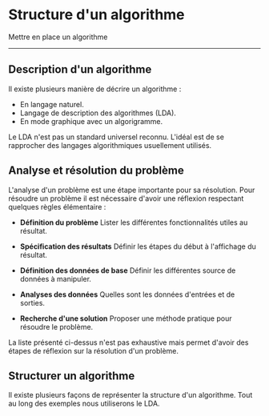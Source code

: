 # Structure d'un algorithme

Mettre en place un algorithme

---

## Description d'un algorithme

Il existe plusieurs manière de décrire un algorithme :

- En langage naturel.
- Langage de description des algorithmes (LDA).
- En mode graphique avec un algorigramme.

Le LDA n'est pas un standard universel reconnu. L'idéal est de se rapprocher des langages algorithmiques usuellement utilisés.

## Analyse et résolution du problème

L'analyse d'un problème est une étape importante pour sa résolution. Pour résoudre un problème il est nécessaire d'avoir une réflexion respectant quelques règles élémentaire :

- **Définition du problème**
Lister les différentes fonctionnalités utiles au résultat.

- **Spécification des résultats**
Définir les étapes du début à l'affichage du résultat.

- **Définition des données de base**
Définir les différentes source de données à manipuler.

- **Analyses des données**
Quelles sont les données d'entrées et de sorties.

- **Recherche d'une solution**
Proposer une méthode pratique pour résoudre le problème.

La liste présenté ci-dessus n'est pas exhaustive mais permet d'avoir des étapes de réflexion sur la résolution d'un problème.

## Structurer un algorithme

Il existe plusieurs façons de représenter la structure d'un algorithme. Tout au long des exemples nous utiliserons le LDA.
